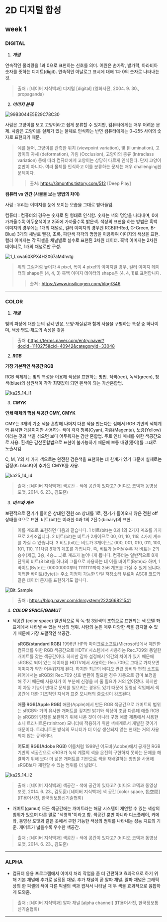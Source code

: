 2D 디지털 합성
===========
week 1
-----------
### DIGITAL
1. ***개념***

연속적인 물리량을 1과 0으로 표현하는 신호를 의미. 어원은 손가락, 발가락, 아라비아 숫자를 뜻하는 디지트(digit). 연속적인 아날로그 표시에 대해 1과 0의 숫자로 나타내는 것. 

>출처 : [네이버 지식백과] 디지털 [digital] (영화사전, 2004. 9. 30., propaganda)

2. ***이미지 분류***

![99B3044E5E29C78C30](https://user-images.githubusercontent.com/90230587/134442881-deb5aaaa-5bbb-4dd4-a461-14355985be20.png)

사람은 고양이를 보고 고양이라고 쉽게 분류할 수 있지만, 컴퓨터에게는 매우 어려운 문제.
사람은 고양이를 실체가 있는 물체로 인식하는 반면 컴퓨터에게는 0~255 사이의 숫자로 표현되기 때문.

>예를 들어, 고양이를 관측한 위치 (viewpoint variation), 빛 (Illumination), 고양이의 자세 (deformation), 가림 (Occlusion), 고양이의 종류 (Intraclass variation) 등에 따라 컴퓨터에게 고양이는 상당히 다르게 인식된다. 단지 고양이 뿐만이 아니다. 여러 물체를 인식하고 이를 분류하는 문제는 매우 challenging한 문제이다.
> >출처: https://3months.tistory.com/512 [Deep Play]


**컴퓨터 vs 인간 (사물을 보는 방법의 차이)**

사람 : 우리는 이미지를 눈에 보이는 모습을 그대로 받아들임.

컴퓨터 : 컴퓨터의 경우는 숫자로 된 형태로 인식함. 숫자는 색의 명암을 나타내며, 0에 가까울수록 어두운색이고 255에 가까울수록 밝은색.
색상의 표현을 하는 방법은 흑백 이미지의 경우에는 1개의 채널로, 컬러 이미지의 경우엔 RGB(R-Red, G-Green, B-Blue) 3개의 채널로 빨강, 초록, 파란색 각각의 명암을 이용하여 이미지의 색상을 표현.
컬러 이미지는 각 픽셀을 채널별로 실수로 표현된 3차원 데이터. 흑백 이미지는 2차원 데이터로, 1개의 채널로만 구성.

![1_Lxwa60XPX4H2X67aM4hvtg](https://user-images.githubusercontent.com/90230587/134444036-8e16cec8-8d5c-49ee-af5a-e85084ff7232.png)

> 위의 그림처럼 높이가 4 pixel, 폭이 4 pixel의 이미지일 경우, 
컬러 이미지 데이터의 shape은 (4, 4, 3)
흑백 이미지 데이터의 shape은 (4, 4, 1)로 표현합니다.
> > 출처 : https://www.insilicogen.com/blog/346
***
### COLOR
1. ***개념***

빛의 파장에 대한 눈의 감각 반응, 모양·재질감과 함께 사물을 구별하는 특징 중 하나이며, 색상·명도·채도의 속성을 갖음

>출처 :https://terms.naver.com/entry.naver?docId=1110275&cid=40942&categoryId=33048

2. ***RGB***

**가장 기본적인 색공간 RGB**

RGB 색체계는 빛의 특성을 이용해 색상을 표현하는 방법. 적색(red), 녹색(green), 청색(blue)의 삼원색이 각각 최댓값이 되면 흰색이 되는 가산혼합법. 

![ka25_14_i1](https://user-images.githubusercontent.com/90230587/134445997-5dd3018d-3fed-4264-8d6b-9b4725726e36.jpg)

3. ***CMYK***

**인쇄 매체의 핵심 색공간 CMY, CMYK**

CMY는 3개의 기준 색을 혼합해 나머지 다른 색을 만든다는 점에서 RGB 기반의 색체계와 유사한 개념이지만 사용하는 색이 각각 청록(Cyan), 자홍(Magenta), 노랑(Yellow)이라는 것과 색을 섞으면 보다 어두워지는 감산 혼합법. 주로 인쇄 매체를 위한 색공간으로 사용. 흰색은 감산혼합법으로 표현이 불가능하기 때문에 보통 배경(종이)를 그대로 노출시킴

C, M, Y의 세 가지 색으로는 완전한 검은색을 표현하는 데 한계가 있기 때문에 실제로는 검정(K: blacK)이 추가된 CMYK를 사용.

![ka25_14_i4](https://user-images.githubusercontent.com/90230587/134446138-a54c439a-61d7-478d-8cde-b48a399764ba.jpg)

>출처 : [네이버 지식백과] 색공간 - 색에 공간이 있다고? (비디오 코덱과 동영상 포맷, 2014. 6. 23., 김도훈)

3. ***비트와 계조***

보편적으로 전기가 들어온 상태인 전원 on 상태를 1로, 전기가 들어오지 않은 전원 off 상태를 0으로 표현.
비트(bit)는 이러한 0과 1의 2진수(binary)의 표현.

> 이를 계조로 표현하면 다음과 같습니다.
1 비트(bit)는 0과 1의 2가지 계조를 가지므로 2계조입니다.
2 비트(bit)는 비트가 2개이므로 00, 01, 10, 11의 4가지 계조를 가질 수 있습니다.
3 비트(bit)는 비트가 3개이므로 000, 001, 010, 011, 100, 101, 110, 111처럼 8개의 계조를 가집니다.
즉, 비트가 늘어날수록 각 비트는 2의 승수(제곱, 3승, 4승......)로 계조가 늘어나게 됩니다.
컴퓨터는 일반적으로 8개 단위의 비트(8 bit)를 하나의 그룹으로 사용하는 데 이를 바이트(Byte)라 하며, 1 바이트(Byte)는 00000000부터 11111111까지 256 계조를 가질 수 있게 됩니다.
이러한 바이트(Byte)는 주소 지정이 가능한 단일 저장소라 부르며 ASCII 코드와 같은 데이터 문자를 표현하기도 합니다.

![Bit_Sample](https://user-images.githubusercontent.com/90230587/134446701-04d45164-5a39-4a52-b4de-083a7ed3589a.jpeg)

>출처 : https://blog.naver.com/dnrsystem/222466821541

4. ***COLOR SPACE/GAMUT***

- 색공간 (color space)
 일반적으로 적·녹·청 3원색의 조합으로 표현되는 색 모델 좌표계에서 나타낼 수 있는 색상의 범위. 사람의 눈은 매우 다양한 색을 감지할 수 있기 때문에 가장 포괄적인 색공간.
 
 
> **sRGB(standard RGB)**
1996년 HP와 마이크로소프트(Microsoft)에서 제안한 컴퓨터를 위한 RGB 색공간으로 HDTV 시스템에서 사용하는 Rec.709와 동일한 개머트를 갖는 색공간이다. 하지만 감마 설정에서 약간의 차이가 있기 때문에 sRGB로 되어 있는 데이터를 HDTV에서 사용하는 Rec.709로 그대로 가져오면 이미지가 약간 어두워지게 된다. 하지만 최근의 비디오 관련 장비와 편집 소프트웨어에서는 sRGB와 Rec.709 상호 변환이 필요한 경우 자동으로 감마 보정을 해 주기 때문에 사용자가 이 부분에 신경을 써 줄 필요가 거의 없어졌다. 하지만 이 자동 기능이 반대로 문제를 일으키는 경우도 있기 때문에 동영상 작업에서 색공간에 대한 기초적인 지식과 표준 모니터의 중요성이 강조된다.

> **애플 RGB(Apple RGB)**
애플(Apple)에서 만든 RGB 색공간으로 개머트의 범위는 sRGB와 거의 유사한 개머트를 갖지만 밝기와 색상이 조금 다른데 애플 RGB는 sRGB의 단점을 보완하기 위해 나온 것이 아니라 구형 애플 제품에서 사용한 소니 트리니트론(trinitron) 모니터에 적용하기 위한 색체계로서 개발한 것이기 때문이다. 트리니트론 방식의 모니터가 더 이상 생산되지 않는 현재는 거의 사용되지 않는 규격이다.

> **어도비 RGB(Adobe RGB)**
이름처럼 1998년 어도비(Adobe)에서 공개한 RGB 기반의 색공간으로 sRGB가 녹색 계열의 색을 온전히 구현하지 못하는 문제를 해결하기 위해 보다 더 넓은 개머트를 기반으로 색을 재배열하는 방법을 사용해 sRGB보다 재현할 수 있는 범위를 더 넓혔다.

![ka25_14_i2](https://user-images.githubusercontent.com/90230587/134446040-02c780ad-af48-4f3e-bcb3-c8bc916d73d8.jpg)

>출처 : [네이버 지식백과] 색공간 - 색에 공간이 있다고? (비디오 코덱과 동영상 포맷, 2014. 6. 23., 김도훈)
[네이버 지식백과] 색 공간 [color space, 色空間] (IT용어사전, 한국정보통신기술협회)

- 개머트(gamut)
 모든 색공간에는 개머트라는 해당 시스템이 재연할 수 있는 색상의 범위가 있으며 다른 말로 "색영역"이라고 함. 색공간 뿐만 아니라 디스플레이, 카메라, 동영상 포맷과 같은 곳에서 구현 가능한 색상의 범위를 나타내는 성능 지표의 기준.  개머트가 넓을수록 우수한 색공간.
>출처 : [네이버 지식백과] 색공간 - 색에 공간이 있다고? (비디오 코덱과 동영상 포맷, 2014. 6. 23., 김도훈)
***
### ALPHA

- 컴퓨터 응용 프로그램에서 이미지 처리 작업을 좀 더 간편하고 효과적으로 하기 위해 기본 채널에 추가로 설정된 채널.  추가 채널이 곧 알파 채널. 알파 채널은 그래픽상의 한 픽셀의 색이 다른 픽셀의 색과 겹쳐서 나타날 때 두 색을 효과적으로 융합하게 도와줌.

>출처 : [네이버 지식백과] 알파 채널 [alpha channel] (IT용어사전, 한국정보통신기술협회)

***

